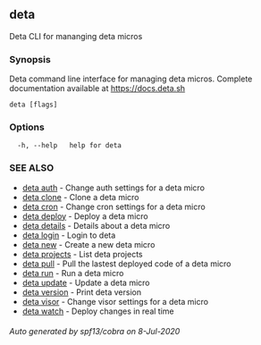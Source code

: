 ## deta

Deta CLI for mananging deta micros

### Synopsis

Deta command line interface for managing deta micros. 
Complete documentation available at https://docs.deta.sh

```
deta [flags]
```

### Options

```
  -h, --help   help for deta
```

### SEE ALSO

* [deta auth](deta_auth.md)	 - Change auth settings for a deta micro
* [deta clone](deta_clone.md)	 - Clone a deta micro
* [deta cron](deta_cron.md)	 - Change cron settings for a deta micro
* [deta deploy](deta_deploy.md)	 - Deploy a deta micro
* [deta details](deta_details.md)	 - Details about a deta micro
* [deta login](deta_login.md)	 - Login to deta
* [deta new](deta_new.md)	 - Create a new deta micro
* [deta projects](deta_projects.md)	 - List deta projects
* [deta pull](deta_pull.md)	 - Pull the lastest deployed code of a deta micro
* [deta run](deta_run.md)	 - Run a deta micro
* [deta update](deta_update.md)	 - Update a deta micro
* [deta version](deta_version.md)	 - Print deta version
* [deta visor](deta_visor.md)	 - Change visor settings for a deta micro
* [deta watch](deta_watch.md)	 - Deploy changes in real time

###### Auto generated by spf13/cobra on 8-Jul-2020
